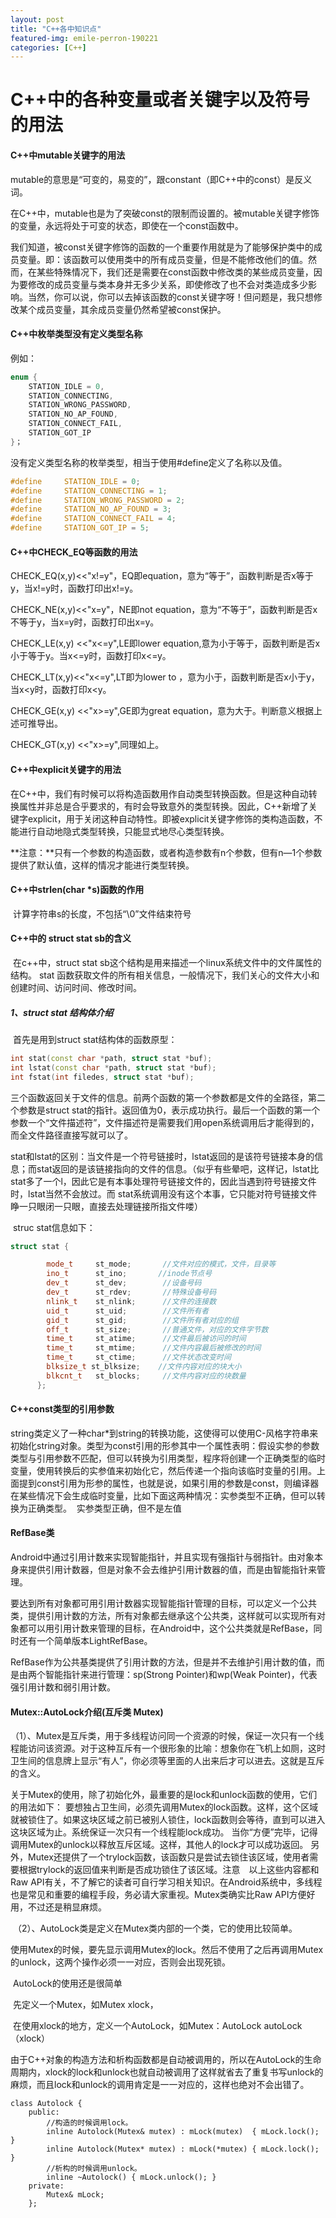 ```yaml
---
layout: post
title: "C++各中知识点"
featured-img: emile-perron-190221
categories: [C++]
---
```




# C++中的各种变量或者关键字以及符号的用法

#### C++中mutable关键字的用法

​	mutable的意思是“可变的，易变的”，跟constant（即C++中的const）是反义词。

​	在C++中，mutable也是为了突破const的限制而设置的。被mutable关键字修饰的变量，永远将处于可变的状态，即使在一个const函数中。

​	我们知道，被const关键字修饰的函数的一个重要作用就是为了能够保护类中的成员变量。即：该函数可以使用类中的所有成员变量，但是不能修改他们的值。然而，在某些特殊情况下，我们还是需要在const函数中修改类的某些成员变量，因为要修改的成员变量与类本身并无多少关系，即使修改了也不会对类造成多少影响。当然，你可以说，你可以去掉该函数的const关键字呀！但问题是，我只想修改某个成员变量，其余成员变量仍然希望被const保护。



#### C++中枚举类型没有定义类型名称

例如：

```c++
enum {
    STATION_IDLE = 0,
    STATION_CONNECTING,
    STATION_WRONG_PASSWORD,
    STATION_NO_AP_FOUND,
    STATION_CONNECT_FAIL,
    STATION_GOT_IP
}；
```

没有定义类型名称的枚举类型，相当于使用\#define定义了名称以及值。

```c++
#define     STATION_IDLE = 0;
#define     STATION_CONNECTING = 1;
#define     STATION_WRONG_PASSWORD = 2;
#define     STATION_NO_AP_FOUND = 3;
#define     STATION_CONNECT_FAIL = 4;
#define     STATION_GOT_IP = 5;
```



#### C++中CHECK_EQ等函数的用法

  CHECK_EQ(x,y)<<"x!=y"，EQ即equation，意为“等于”，函数判断是否x等于y，当x!=y时，函数打印出x!=y。

  CHECK_NE(x,y)<<"x=y"，NE即not equation，意为“不等于”，函数判断是否x不等于y，当x=y时，函数打印出x=y。

  CHECK_LE(x,y) <<"x<=y",LE即lower equation,意为小于等于，函数判断是否x小于等于y。当x<=y时，函数打印x<=y。

  CHECK_LT(x,y)<<"x<=y",LT即为lower to ，意为小于，函数判断是否x小于y，当x<y时，函数打印x<y。

  CHECK_GE(x,y) <<"x>=y",GE即为great equation，意为大于。判断意义根据上述可推导出。

  CHECK_GT(x,y) <<"x>=y",同理如上。



#### C++中explicit关键字的用法

​	在C++中，我们有时候可以将构造函数用作自动类型转换函数。但是这种自动转换属性并非总是合乎要求的，有时会导致意外的类型转换。因此，C++新增了关键字explicit，用于关闭这种自动特性。即被explicit关键字修饰的类构造函数，不能进行自动地隐式类型转换，只能显式地尽心类型转换。

​	**注意：**只有一个参数的构造函数，或者构造参数有n个参数，但有n—1个参数提供了默认值，这样的情况才能进行类型转换。



#### C++中strlen(char *s)函数的作用

​	计算字符串s的长度，不包括“\0”文件结束符号



#### C++中的 struct stat sb的含义  

​	在c++中，struct stat sb这个结构是用来描述一个linux系统文件中的文件属性的结构。 stat 函数获取文件的所有相关信息，一般情况下，我们关心的文件大小和创建时间、访问时间、修改时间。

##### 	1、struct stat 结构体介绍

​	首先是用到struct stat结构体的函数原型：

```C++
int stat(const char *path, struct stat *buf);
int lstat(const char *path, struct stat *buf);
int fstat(int filedes, struct stat *buf);
```

​	三个函数返回关于文件的信息。前两个函数的第一个参数都是文件的全路径，第二个参数是struct stat的指针。返回值为0，表示成功执行。最后一个函数的第一个参数一个“文件描述符”，文件描述符是需要我们用open系统调用后才能得到的，而全文件路径直接写就可以了。

​	stat和lstat的区别：当文件是一个符号链接时，lstat返回的是该符号链接本身的信息；而stat返回的是该链接指向的文件的信息。（似乎有些晕吧，这样记，lstat比stat多了一个l，因此它是有本事处理符号链接文件的，因此当遇到符号链接文件时，lstat当然不会放过。而 stat系统调用没有这个本事，它只能对符号链接文件睁一只眼闭一只眼，直接去处理链接所指文件喽）

​	struc stat信息如下：

```C++
struct stat {

        mode_t     st_mode;       //文件对应的模式，文件，目录等
        ino_t      st_ino;       //inode节点号
        dev_t      st_dev;        //设备号码
        dev_t      st_rdev;       //特殊设备号码
        nlink_t    st_nlink;      //文件的连接数
        uid_t      st_uid;        //文件所有者
        gid_t      st_gid;        //文件所有者对应的组
        off_t      st_size;       //普通文件，对应的文件字节数
        time_t     st_atime;      //文件最后被访问的时间
        time_t     st_mtime;      //文件内容最后被修改的时间
        time_t     st_ctime;      //文件状态改变时间
        blksize_t st_blksize;    //文件内容对应的块大小
        blkcnt_t   st_blocks;     //文件内容对应的块数量
      };
```







#### C++const类型的引用参数

​	string类定义了一种char*到string的转换功能，这使得可以使用C-风格字符串来初始化string对象。
​	类型为const引用的形参其中一个属性表明：假设实参的参数类型与引用参数不匹配，但可以转换为引用类型，程序将创建一个正确类型的临时变量，使用转换后的实参值来初始化它，然后传递一个指向该临时变量的引用。
​	上面提到const引用为形参的属性，也就是说，如果引用的参数是const，则编译器在某些情况下会生成临时变量，比如下面这两种情况：
​	 实参类型不正确，但可以转换为正确类型。
​	 实参类型正确，但不是左值



#### RefBase类

​	Android中通过引用计数来实现智能指针，并且实现有强指针与弱指针。由对象本身来提供引用计数器，但是对象不会去维护引用计数器的值，而是由智能指针来管理。

​	要达到所有对象都可用引用计数器实现智能指针管理的目标，可以定义一个公共类，提供引用计数的方法，所有对象都去继承这个公共类，这样就可以实现所有对象都可以用引用计数来管理的目标，在Android中，这个公共类就是RefBase，同时还有一个简单版本LightRefBase。

​	RefBase作为公共基类提供了引用计数的方法，但是并不去维护引用计数的值，而是由两个智能指针来进行管理：sp(Strong Pointer)和wp(Weak Pointer)，代表强引用计数和弱引用计数。 


#### Mutex::AutoLock介绍(互斥类 Mutex)

​	（1）、Mutex是互斥类，用于多线程访问同一个资源的时候，保证一次只有一个线程能访问该资源。对于这种互斥有一个很形象的比喻：想象你在飞机上如厕，这时卫生间的信息牌上显示“有人”，你必须等里面的人出来后才可以进去。这就是互斥的含义。

​	关于Mutex的使用，除了初始化外，最重要的是lock和unlock函数的使用，它们的用法如下：
 要想独占卫生间，必须先调用Mutex的lock函数。这样，这个区域就被锁住了。如果这块区域之前已被别人锁住，lock函数则会等待，直到可以进入这块区域为止。系统保证一次只有一个线程能lock成功。
 当你“方便”完毕，记得调用Mutex的unlock以释放互斥区域。这样，其他人的lock才可以成功返回。
 	另外，Mutex还提供了一个trylock函数，该函数只是尝试去锁住该区域，使用者需要根据trylock的返回值来判断是否成功锁住了该区域。
​	注意　以上这些内容都和Raw API有关，不了解它的读者可自行学习相关知识。在Android系统中，多线程也是常见和重要的编程手段，务必请大家重视。Mutex类确实比Raw API方便好用，不过还是稍显麻烦。

​	（2）、AutoLock类是定义在Mutex类内部的一个类，它的使用比较简单。

​		使用Mutex的时候，要先显示调用Mutex的lock。然后不使用了之后再调用Mutex的unlock，这两个操作必须一一对应，否则会出现死锁。

​		AutoLock的使用还是很简单

​			先定义一个Mutex，如Mutex xlock，

​			在使用xlock的地方，定义一个AutoLock，如Mutex：AutoLock autoLock（xlock）

​			由于C++对象的构造方法和析构函数都是自动被调用的，所以在AutoLock的生命周期内，xlock的lock和unlock也就自动被调用了这样就省去了重复书写unlock的麻烦，而且lock和unlock的调用肯定是一一对应的，这样也绝对不会出错了。

```
class Autolock {
    public:
        //构造的时候调用lock。
        inline Autolock(Mutex& mutex) : mLock(mutex)  { mLock.lock(); }
        inline Autolock(Mutex* mutex) : mLock(*mutex) { mLock.lock(); }
        //析构的时候调用unlock。
        inline ~Autolock() { mLock.unlock(); }
    private:
        Mutex& mLock;
    };

```

